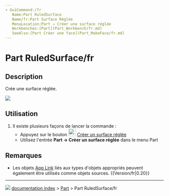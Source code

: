 ```yaml
---
- GuiCommand:/fr
   Name:Part RuledSurface
   Name/fr:Part Surface Réglée
   MenuLocation:Part → Créer une surface réglée
   Workbenches:[Part](Part_Workbench/fr.md)
   SeeAlso:[Part Créer une face](Part_MakeFace/fr.md)
---
```


# Part RuledSurface/fr

## Description

Crée une surface réglée.

![](images/PartRuledSurface_it.png ) 

## Utilisation

1.  Il existe plusieurs façons de lancer la commande :
    -   Appuyez sur le bouton <img alt="" src=images/Part_RuledSurface.svg  style="width:24px;"> [Créer un surface réglée](Part_RuledSurface/fr.md)
    -   Utilisez l\'entrée **Part → Créer un surface réglée** dans le menu Part

## Remarques

-   Les objets [App Link](App_Link/fr.md) liés aux types d\'objets appropriés peuvent également être utilisés comme objets sources. {{Version/fr|0.20}}



---
![](images/Button_right.svg) [documentation index](../README.md) > [Part](Part_Workbench.md) > Part RuledSurface/fr
